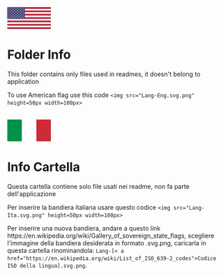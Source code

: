 <img src="Lang-Eng.svg.png" height=50px width=100px>

<h1>Folder Info</h1>
<p>This folder contains only files used in readmes, it doesn't belong to application</p>
<p>To use American flag use this code <code>&ltimg src="Lang-Eng.svg.png" height=50px width=100px&gt</code></p>
<p>
<br>
<img src="Lang-Ita.svg.png" height=50px width=100px>
<h1>Info Cartella</h1>
<p>Questa cartella contiene solo file usati nei readme, non fa parte dell'applicazione</p>
<p>Per inserire la bandiera italiana usare questo codice <code>&ltimg src="Lang-Ita.svg.png" height=50px width=100px&gt
</code></p>
<p>Per inserire una nuova bandiera, andare a questo link https://en.wikipedia.org/wiki/Gallery_of_sovereign_state_flags, scegliere l'immagine della bandiera desiderata in formato .svg.png, caricarla in questa cartella rinominandola: <code>Lang-[< a href="https://en.wikipedia.org/wiki/List_of_ISO_639-2_codes">Codice ISO della lingua</a>].svg.png</code>.
